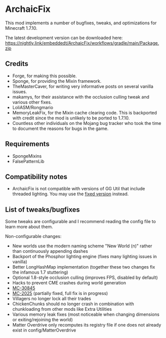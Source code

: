 # ArchaicFix

This mod implements a number of bugfixes, tweaks, and optimizations for Minecraft 1.7.10.

The latest development version can be downloaded here: https://nightly.link/embeddedt/ArchaicFix/workflows/gradle/main/Package.zip

## Credits

* Forge, for making this possible.
* Sponge, for providing the Mixin framework.
* TheMasterCaver, for writing very informative posts on several vanilla issues.
* makamys, for their assistance with the occlusion culling tweak and various other fixes.
* LoliASM/Rongmario
* MemoryLeakFix, for the Mixin cache clearing code. This is backported with credit since the mod is unlikely to be ported to 1.7.10.
* Countless other individuals on the Mojang bug tracker who took the time to document the reasons for bugs in the game.

## Requirements

* SpongeMixins
* FalsePatternLib

## Compatibility notes

* ArchaicFix is not compatible with versions of GG Util that include threaded lighting. You may use the [fixed version](https://www.curseforge.com/minecraft/mc-mods/gilded-game-utils-fix) instead.

## List of tweaks/bugfixes

Some tweaks are configurable and I recommend reading the config file to learn more about them.

Non-configurable changes:

* New worlds use the modern naming scheme "New World (n)" rather than continuously appending dashes
* Backport of the Phosphor lighting engine (fixes many lighting issues in vanilla)
* Better LongHashMap implementation (together these two changes fix the infamous 1.7 stuttering)
* Optional 1.8-style occlusion culling (improves FPS, disabled by default)
* Hacks to prevent CME crashes during world generation
* [MC-30845](https://bugs.mojang.com/browse/MC-30845)
* [MC-2025](https://bugs.mojang.com/browse/MC-2025) (partially fixed, full fix is in progress)
* Villagers no longer lock all their trades
* ChickenChunks should no longer crash in combination with chunkloading from other mods like Extra Utilities
* Various memory leak fixes (most noticeable when changing dimensions or exiting/rejoining the world)
* Matter Overdrive only recomputes its registry file if one does not already exist in config/MatterOverdrive
